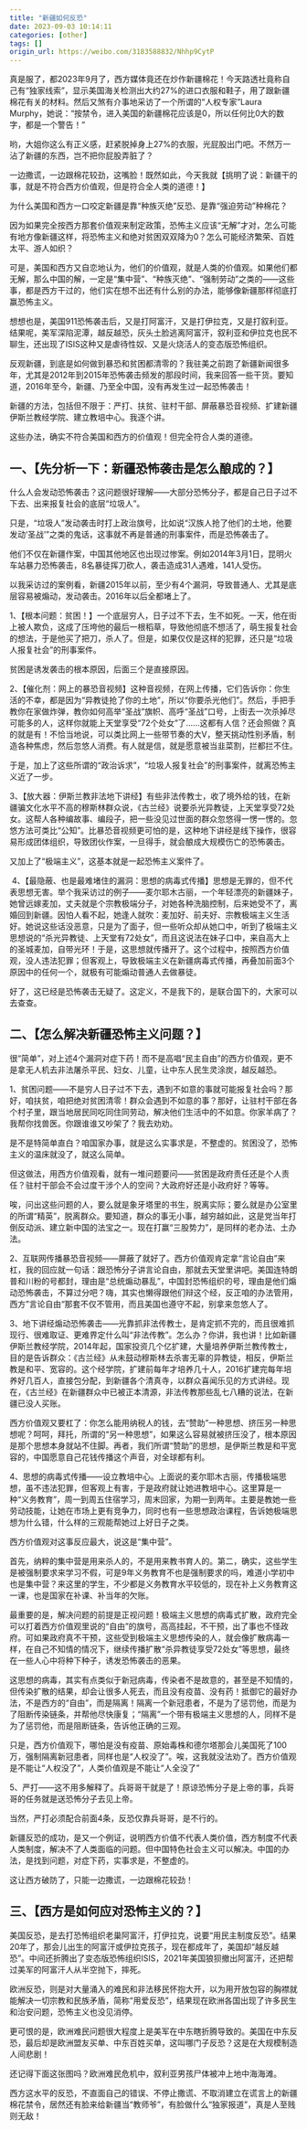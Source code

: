 ```yaml
---
title: "新疆如何反恐"
date: 2023-09-03 10:14:11
categories: [other]
tags: []
origin_url: https://weibo.com/3183588832/Nhhp9CytP
---
```

真是服了，都2023年9月了，西方媒体竟还在炒作新疆棉花！今天路透社竟称自己有“独家线索”，显示美国海关检测出大约27%的进口衣服和鞋子，用了跟新疆棉花有关的材料。然后又煞有介事地采访了一个所谓的“人权专家”Laura Murphy，她说：“按禁令，进入美国的新疆棉花应该是0，所以任何比0大的数字，都是一个警告！”

  

哟，大姐你这么有正义感，赶紧脱掉身上27%的衣服，光屁股出门吧。不然万一沾了新疆的东西，岂不把你屁股弄脏了？

  

一边撒谎，一边跟棉花较劲，这嘴脸！既然如此，今天我就【挑明了说：新疆干的事，就是不符合西方价值观，但是符合全人类的道德！】

  

为什么美国和西方一口咬定新疆是靠“种族灭绝”反恐、是靠“强迫劳动”种棉花？

  

因为如果完全按西方那套价值观来制定政策，恐怖主义应该“无解”才对，怎么可能有地方像新疆这样，将恐怖主义和绝对贫困双双降为0？怎么可能经济繁荣、百姓太平、游人如织？

  

可是，美国和西方又自恋地认为，他们的价值观，就是人类的价值观。如果他们都无解，那么中国的解，一定是“集中营”、“种族灭绝”、“强制劳动”之类的——这些事，都是西方干过的，他们实在想不出还有什么别的办法，能够像新疆那样彻底打赢恐怖主义。

  

想想也是，美国911恐怖袭击后，又是打阿富汗，又是打伊拉克，又是打叙利亚。结果呢，美军深陷泥潭，越反越恐，灰头土脸逃离阿富汗，叙利亚和伊拉克也民不聊生，还出现了ISIS这种又是虐待性奴、又是火烧活人的变态版恐怖组织。

  

反观新疆，到底是如何做到暴恐和贫困都清零的？我驻美之前跑了新疆新闻很多年，尤其是2012年到2015年恐怖袭击频发的那段时间，我来回答一些干货。要知道，2016年至今，新疆、乃至全中国，没有再发生过一起恐怖袭击！

  

新疆的方法，包括但不限于：严打、扶贫、驻村干部、屏蔽暴恐音视频、扩建新疆伊斯兰教经学院、建立教培中心。我逐个讲。

  

这些办法，确实不符合美国和西方的价值观！但完全符合人类的道德。

  

一、【先分析一下：新疆恐怖袭击是怎么酿成的？】
-----------------------

  

什么人会发动恐怖袭击？这问题很好理解——大部分恐怖分子，都是自己日子过不下去、出来报复社会的底层“垃圾人”。

  

只是，“垃圾人”发动袭击时打上政治旗号，比如说“汉族人抢了他们的土地，他要发动‘圣战’”之类的鬼话，这事就不再是普通的刑事案件，而是恐怖袭击了。

  

他们不仅在新疆作案，中国其他地区也出现过惨案。例如2014年3月1日，昆明火车站暴力恐怖袭击，8名暴徒挥刀砍人，袭击造成31人遇难，141人受伤。

  

以我采访过的案例看，新疆2015年以前，至少有4个漏洞，导致普通人、尤其是底层容易被煽动，发动袭击。2016年以后全都堵上了。

  

1、【根本问题：贫困！】一个底层穷人，日子过不下去，生不如死。一天，他在街上被人欺负，这成了压垮他的最后一根稻草，导致他彻底不想活了，萌生报复社会的想法，于是他买了把刀，杀人了。但是，如果仅仅是这样的犯罪，还只是“垃圾人报复社会”的刑事案件。 

贫困是诱发袭击的根本原因，后面三个是直接原因。

  

2、【催化剂：网上的暴恐音视频】这种音视频，在网上传播，它们告诉你：你生活的不幸，都是因为“异教徒抢了你的土地”，所以“你要杀光他们”。然后，手把手教你在家做炸弹，教你如何高举“圣战”旗帜、高呼“圣战”口号，上街去一次杀掉尽可能多的人，这样你就能上天堂享受“72个处女”了……这都有人信？还会照做？真的就是有！不恰当地说，可以类比网上一些带节奏的大V，整天挑动性别矛盾，制造各种焦虑，然后忽悠人消费。有人就是信，就是愿意被当韭菜割，拦都拦不住。

  

于是，加上了这些所谓的“政治诉求”，“垃圾人报复社会”的刑事案件，就离恐怖主义近了一步。 

  

3、【放大器：伊斯兰教非法地下讲经】有些非法传教士，收了境外给的钱，在新疆骗文化水平不高的穆斯林群众说，《古兰经》说要杀光异教徒，上天堂享受72处女。这帮人各种编故事、编段子，把一些没见过世面的群众忽悠得一愣一愣的。忽悠方法可类比“公知”。比暴恐音视频更可怕的是，这种地下讲经是线下操作，很容易形成团体组织，导致团伙作案，一旦得手，就会酿成大规模伤亡的恐怖袭击。

  

又加上了“极端主义”，这基本就是一起恐怖主义案件了。

  

 4、【最隐蔽、也是最难堵住的漏洞：思想的病毒式传播】思想是无罪的，但不代表思想无害。举个我采访过的例子——麦尔耶木古丽，一个年轻漂亮的新疆妹子，她曾远嫁麦加，丈夫就是个宗教极端分子，对她各种洗脑控制，后来她受不了，离婚回到新疆。因怕人看不起，她逢人就吹：麦加好、前夫好、宗教极端主义生活好。她说这些话没恶意，只是为了面子，但一些听众却从她口中，听到了极端主义思想说的“杀光异教徒、上天堂有72处女”，而且这说法在妹子口中，来自高大上的圣城麦加，自带光环！于是，这思想就传播开了。这个过程中，按照西方价值观，没人违法犯罪；但客观上，导致极端主义在新疆病毒式传播，再叠加前面3个原因中的任何一个，就极有可能煽动普通人去做暴徒。

  

好了，这已经是恐怖袭击无疑了。这定义，不是我下的，是联合国下的，大家可以去查查。

  

二、【怎么解决新疆恐怖主义问题？】
-----------------

  

很“简单”，对上述4个漏洞对症下药！而不是高唱“民主自由”的西方价值观，更不是拿无人机去非法屠杀平民、妇女、儿童，让中东人民生灵涂炭，越反越恐。

  

1、贫困问题——不是穷人日子过不下去，遇到不如意的事就可能报复社会吗？那好，咱扶贫，咱把绝对贫困清零！群众会遇到不如意的事？那好，让驻村干部在各个村子里，跟当地居民同吃同住同劳动，解决他们生活中的不如意。你家羊病了？我帮你找兽医。你跟谁谁又吵架了？我去劝劝。

  

是不是特简单直白？咱国家办事，就是这么实事求是，不整虚的。贫困没了，恐怖主义的温床就没了，就这么简单。

  

但这做法，用西方价值观看，就有一堆问题要问——贫困是政府责任还是个人责任？驻村干部会不会过度干涉个人的空间？大政府好还是小政府好？等等。

  

唉，问出这些问题的人，要么就是象牙塔里的书生，脱离实际；要么就是办公室里的所谓“精英”，脱离群众。要知道，群众的事无小事，越穷越如此，这是党当年打倒反动派、建立新中国的法宝之一。现在打赢“三股势力”，是同样的老办法、土办法。

  

2、互联网传播暴恐音视频——屏蔽了就好了。西方价值观肯定拿“言论自由”来杠，我的回应就一句话：跟恐怖分子讲言论自由，那就去天堂里讲吧。美国连特朗普和川粉的号都封，理由是“总统煽动暴乱”，中国封恐怖组织的号，理由是他们煽动恐怖袭击，不算过分吧？嗨，其实也懒得跟他们辩这个经，反正咱的办法管用，西方”言论自由“那套不仅不管用，而且美国也遵守不起，别拿来忽悠人了。

  

3、地下讲经煽动恐怖袭击——光靠抓非法传教士，是肯定抓不完的，而且很难抓现行、很难取证、更难界定什么叫“非法传教”。怎么办？你讲，我也讲！比如新疆伊斯兰教经学院，2014年起，国家投资几个亿扩建，大量培养伊斯兰教传教士，目的是告诉群众：《古兰经》从未鼓动穆斯林去杀害无辜的异教徒，相反，伊斯兰教是和平、宽容的。这个经学院，扩建前每年才培养几十人，2016扩建完每年培养好几百人，直接包分配，到新疆各个清真寺，以群众喜闻乐见的方式讲经。现在，《古兰经》在新疆群众中已被正本清源，非法传教那些乱七八糟的说法，在新疆已没人买账。

  

西方价值观又要杠了：你怎么能用纳税人的钱，去“赞助”一种思想、挤压另一种思想呢？呵呵，拜托，所谓的“另一种思想”，如果这么容易就被挤压没了，根本原因是那个思想本身就站不住脚。再者，我们所谓“赞助”的思想，是伊斯兰教是和平宽容的，中国愿意自己花钱传播这个声音，对全球都有利。

  

4、思想的病毒式传播——设立教培中心。上面说的麦尔耶木古丽，传播极端思想，虽不违法犯罪，但客观上有害，于是政府就让她进教培中心。这里算是一种“义务教育”，周一到周五住宿学习，周末回家，为期一到两年。主要是教她一些劳动技能，让她在市场上更有竞争力，同时也有一些思想政治课程，告诉她极端思想为什么错，什么样的三观能帮她过上好日子之类。

  

西方价值观对这事反应最大，说这是“集中营”。

  

首先，纳粹的集中营是用来杀人的，不是用来教书育人的。第二，确实，这些学生是被强制要求来学习不假，可是9年义务教育不也是强制要求的吗，难道小学初中也是集中营？来这里的学生，不少都是义务教育水平较低的，现在补上义务教育这一课，也是国家在补课、补当年的欠账。

  

最重要的是，解决问题的前提是正视问题！极端主义思想的病毒式扩散，政府完全可以打着西方价值观里说的“自由”的旗号，高高挂起，不干预，出了事也不怪政府。可如果政府真不干预，这些受到极端主义思想传染的人，就会像扩散病毒一样，在自己不知情的情况下，继续传播扩散“杀异教徒享受72处女”等思想，最终在一些人心中将种下种子，诱发恐怖袭击的恶果。

  

这思想的病毒，其实有点类似于新冠病毒，传染者不是故意的，甚至是不知情的，但传染扩散的结果，却会让很多人死去，而且没有疫苗、没有药！抵御它的最好办法，不是西方的“自由”，而是隔离！隔离一个新冠患者，不是为了惩罚他，而是为了阻断传染链条，并帮他尽快康复；“隔离”一个带有极端主义思想的人，同样不是为了惩罚他，而是阻断链条，告诉他正确的三观。

  

只是，西方价值观下，哪怕是没有疫苗、原始毒株和德尔塔那会儿美国死了100万，强制隔离新冠患者，同样也是“人权没了”。唉，这我就没法劝了。西方价值观是不能让“人权没了”，人类价值观是不能让“人全没了”

  

5、严打——这不用多解释了。兵哥哥干就是了！原谅恐怖分子是上帝的事，兵哥哥的任务就是送恐怖分子去见上帝。

  

当然，严打必须配合前面4条，反恐仅靠兵哥哥，是不行的。

  

新疆反恐的成功，是又一个例证，说明西方价值不代表人类价值，西方制度不代表人类制度，解决不了人类面临的问题。但中国特色社会主义可以解决。中国的办法，是找到问题，对症下药，实事求是，不整虚的。

  

这让西方破防了，只能一边撒谎，一边跟棉花较劲！

  

三、【西方是如何应对恐怖主义的？】
-----------------

  

美国反恐，是去打恐怖组织老巢阿富汗，打伊拉克，说要“用民主制度反恐”。结果20年了，那会儿出生的阿富汗或伊拉克孩子，现在都成年了，美国却“越反越恐”。中间还折腾出了变态版恐怖组织ISIS，2021年美国狼狈撤出阿富汗，还把帮过美军的阿富汗人从半空抛下，摔死。

  

欧洲反恐，则是对大量涌入的难民和非法移民怀抱大开，以为用开放包容的胸襟就能解决一切宗教和民族矛盾，简称“用爱反恐”，结果现在欧洲各国出现了许多民生和治安问题，恐怖主义也没见消停。

  

更可恨的是，欧洲难民问题很大程度上是美军在中东瞎折腾导致的。美国在中东反恐，最后却是欧洲盟友买单、中东百姓买单，这叫哪门子反恐？这是在大规模制造人间悲剧！

  

还记得下面这张图吗？欧洲难民危机中，叙利亚男孩尸体被冲上地中海海滩。

  

西方这水平的反恐，不直面自己的错误、不停止撒谎、不取消建立在谎言上的新疆棉花禁令，居然还有脸来给新疆当“教师爷”，有脸做什么“独家报道”，真是人至贱则无敌！
    
